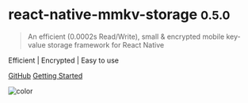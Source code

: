 # react-native-mmkv-storage <small>0.5.0</small>


> An efficient (0.0002s Read/Write), small & encrypted mobile key-value storage framework for React Native

Efficient | Encrypted | Easy to use

[GitHub](https://github.com/ammarahm-ed/react-native-mmkv-storage)
[Getting Started](#react-native-mmkv-storage)



![color](#000000) 